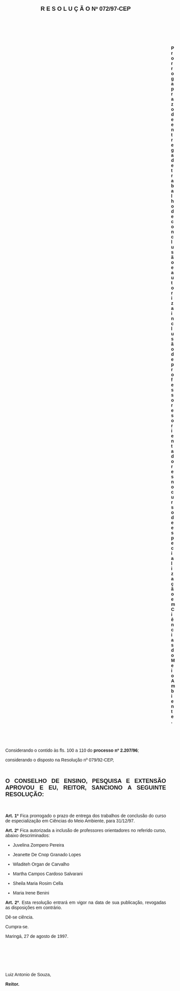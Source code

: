 <BODY>

<B><FONT FACE="Arial" SIZE=4><P ALIGN="CENTER">R E S O L U &Ccedil; &Atilde; O  Nº  072/97-CEP</P>
</B></FONT><FONT FACE="Arial"><P ALIGN="JUSTIFY"></P>
<P ALIGN="JUSTIFY">&nbsp;</P>
<P ALIGN="JUSTIFY">&nbsp;</P>
<P ALIGN="JUSTIFY">&nbsp;</P><DIR>
<DIR>
<DIR>
<DIR>
<DIR>
<DIR>
<DIR>
<DIR>
<DIR>
<DIR>
<DIR>
<DIR>
<DIR>

<B><P ALIGN="JUSTIFY">Prorroga prazo de entrega de trabalho de conclus&atilde;o e autoriza inclus&atilde;o de professores orientadores no curso de especializa&ccedil;&atilde;o em Ci&ecirc;ncias do Meio Ambiente.</P>
</B><P ALIGN="JUSTIFY"></P>
<P ALIGN="JUSTIFY">&nbsp;</P>
<P ALIGN="JUSTIFY">&nbsp;</P></DIR>
</DIR>
</DIR>
</DIR>
</DIR>
</DIR>
</DIR>
</DIR>
</DIR>
</DIR>
</DIR>
</DIR>
</DIR>

<P ALIGN="JUSTIFY">&#9;&#9;Considerando o contido &agrave;s fls. 100 a 110 do <B>processo nº 2.207/96</B>;</P>
<P ALIGN="JUSTIFY">&#9;&#9;considerando o disposto na Resolu&ccedil;&atilde;o nº 079/92-CEP,</P>
<P ALIGN="JUSTIFY"></P>
<P ALIGN="JUSTIFY">&nbsp;</P>
</FONT><B><FONT FACE="Arial" SIZE=4><P ALIGN="JUSTIFY">O CONSELHO DE ENSINO, PESQUISA E EXTENS&Atilde;O APROVOU E EU, REITOR, SANCIONO A SEGUINTE RESOLU&Ccedil;&Atilde;O:</P>
</B></FONT><FONT FACE="Arial"><P ALIGN="JUSTIFY"></P>
<P ALIGN="JUSTIFY">&nbsp;</P>
<B><P ALIGN="JUSTIFY">Art. 1º</B> Fica prorrogado o prazo de entrega dos trabalhos de conclus&atilde;o do curso de especializa&ccedil;&atilde;o em Ci&ecirc;ncias do Meio Ambiente, para 31/12/97.</P>
<P ALIGN="JUSTIFY">&#9;&#9;<B>Art. 2º</B> Fica autorizada a inclus&atilde;o de professores orientadores no referido curso, abaixo descriminados:</P>

<UL>
<P ALIGN="JUSTIFY"><LI>Juvelina Zompero Pereira</LI></P>
<P ALIGN="JUSTIFY"><LI>Jeanette De Cnop Granado Lopes</LI></P>
<P ALIGN="JUSTIFY"><LI>Wladiteh Organ de Carvalho</LI></P>
<P ALIGN="JUSTIFY"><LI>Martha Campos Cardoso Salvarani</LI></P>
<P ALIGN="JUSTIFY"><LI>Sheila Maria Rosim Cella</LI></P>
<P ALIGN="JUSTIFY"><LI>Maria Irene Benini</LI></P></UL>

<B><P ALIGN="JUSTIFY">Art. 2º</B>. Esta resolu&ccedil;&atilde;o entrar&aacute; em vigor na data de sua publica&ccedil;&atilde;o, revogadas as disposi&ccedil;&otilde;es em contr&aacute;rio.</P>
<P ALIGN="JUSTIFY">D&ecirc;-se ci&ecirc;ncia.</P>
<P ALIGN="JUSTIFY">Cumpra-se.</P>
<P ALIGN="JUSTIFY"></P>
<P>Maring&aacute;, 27 de agosto de 1997.</P>
<P ALIGN="JUSTIFY"></P>
<P ALIGN="JUSTIFY">&nbsp;</P>
<P ALIGN="JUSTIFY">&nbsp;</P>
<P ALIGN="JUSTIFY">&nbsp;</P>
<P ALIGN="JUSTIFY">Luiz Antonio de Souza,</P>
<B><P ALIGN="JUSTIFY">Reitor.</P></B></FONT></BODY>
